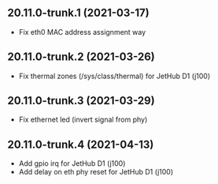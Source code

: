 ## 20.11.0-trunk.1 (2021-03-17)
* Fix eth0 MAC address assignment way

## 20.11.0-trunk.2 (2021-03-26)
* Fix thermal zones (/sys/class/thermal) for JetHub D1 (j100)

## 20.11.0-trunk.3 (2021-03-29)
* Fix ethernet led (invert signal from phy)

## 20.11.0-trunk.4 (2021-04-13)
* Add gpio irq for JetHub D1 (j100)
* Add delay on eth phy reset for JetHub D1 (j100)
